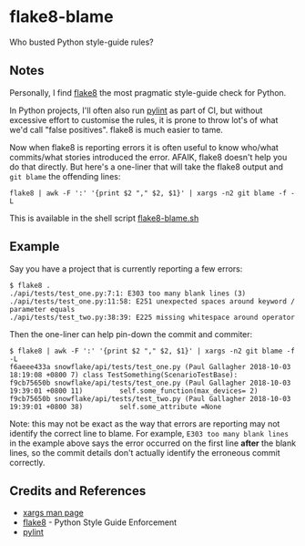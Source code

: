 # flake8-blame

Who busted Python style-guide rules?

## Notes

Personally, I find [flake8](http://flake8.pycqa.org/en/latest/) the most pragmatic
style-guide check for Python.

In Python projects, I'll often also run [pylint](https://www.pylint.org/)
as part of CI, but without excessive effort to customise the rules,
it is prone to throw lot's of what we'd call "false positives".
flake8 is much easier to tame.

Now when flake8 is reporting errors it is often useful to know
who/what commits/what stories introduced the error.
AFAIK, flake8 doesn't help you do that directly.
But here's a one-liner that will take the flake8 output and `git blame` the offending lines:

    flake8 | awk -F ':' '{print $2 "," $2, $1}' | xargs -n2 git blame -f -L

This is available in the shell script [flake8-blame.sh](./flake8-blame.sh)

## Example

Say you have a project that is currently reporting a few errors:

    $ flake8 .
    ./api/tests/test_one.py:7:1: E303 too many blank lines (3)
    ./api/tests/test_one.py:11:58: E251 unexpected spaces around keyword / parameter equals
    ./api/tests/test_two.py:38:39: E225 missing whitespace around operator


Then the one-liner can help pin-down the commit and commiter:

    $ flake8 | awk -F ':' '{print $2 "," $2, $1}' | xargs -n2 git blame -f -L
    f6aeee433a snowflake/api/tests/test_one.py (Paul Gallagher 2018-10-03 18:19:08 +0800 7) class TestSomething(ScenarioTestBase):
    f9cb75650b snowflake/api/tests/test_one.py (Paul Gallagher 2018-10-03 19:39:01 +0800 11)         self.some_function(max_devices= 2)
    f9cb75650b snowflake/api/tests/test_two.py (Paul Gallagher 2018-10-03 19:39:01 +0800 38)         self.some_attribute =None


Note: this may not be exact as the way that errors are reporting may not identify the correct line to blame.
For example, `E303 too many blank lines` in the example above says the error occurred on the first line **after**
the blank lines, so the commit details don't actually identify the erroneous commit correctly.

## Credits and References
* [xargs man page](https://linux.die.net/man/1/xargs)
* [flake8](http://flake8.pycqa.org/en/latest/) - Python Style Guide Enforcement
* [pylint](https://www.pylint.org/)
